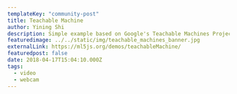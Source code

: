 ```yaml
---
templateKey: "community-post"
title: Teachable Machine
author: Yining Shi
description: Simple example based on Google's Teachable Machines Project.
featuredimage: ../../static/img/teachable_machines_banner.jpg
externalLink: https://ml5js.org/demos/teachableMachine/
featuredpost: false
date: 2018-04-17T15:04:10.000Z
tags:
  - video
  - webcam
---
```

